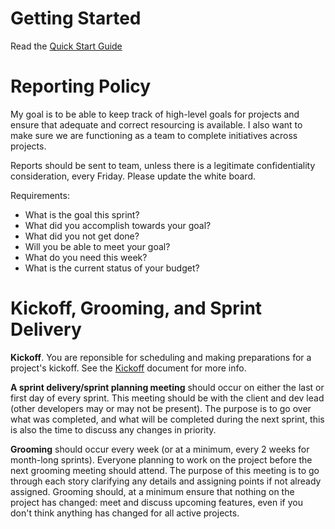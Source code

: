 # Getting Started
Read the [Quick Start Guide](SHORT_DEV_LEAD_GUIDE.md)

# Reporting Policy
My goal is to be able to keep track of high-level goals for projects and ensure that adequate and correct resourcing is available.  I also want to make sure we are functioning as a team to complete initiatives across projects.

Reports should be sent to team, unless there is a legitimate confidentiality consideration, every Friday.  Please update the white board.

Requirements:
- What is the goal this sprint?
- What did you accomplish towards your goal?
- What did you not get done?
- Will you be able to meet your goal?
- What do you need this week?
- What is the current status of your budget?

# Kickoff, Grooming, and Sprint Delivery
**Kickoff**. You are reponsible for scheduling and making preparations for a project's kickoff.  See the [Kickoff](marketing_and_sales/KICKOFF.md) document for more info.

**A sprint delivery/sprint planning meeting** should occur on either the last or first day of every sprint. This meeting should be with the client and dev lead (other developers may or may not be present). The purpose is to go over what was completed, and what will be completed during the next sprint, this is also the time to discuss any changes in priority.

**Grooming** should occur every week (or at a minimum, every 2 weeks for month-long sprints). Everyone planning to work on the project before the next grooming meeting should attend. The purpose of this meeting is to go through each story clarifying any details and assigning points if not already assigned. Grooming should, at a minimum ensure that nothing on the project has changed: meet and discuss upcoming features, even if you don't think anything has changed for all active projects.
